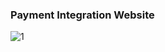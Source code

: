 ### Payment Integration Website

![1](https://user-images.githubusercontent.com/63583646/124602004-0ec97600-de86-11eb-809b-51e0d83a2be6.png)
